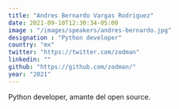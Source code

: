 ```yaml
---
title: "Andres Bernardo Vargas Rodriguez"
date: 2021-09-10T12:30:34-05:00
image : "/images/speakers/andres-bernardo.jpg"
designation : "Python developer"
country: "mx"
twitter: "https://twitter.com/zodman"
linkedin: ""
github: "https://github.com/zodman/"
year: "2021"
---
```


Python developer, amante del open source.